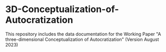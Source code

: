 # 3D-Conceptualization-of-Autocratization
This repository includes the data documentation for the Working Paper "A three-dimensional Conceptualization of Autocratization" (Version August 2023)